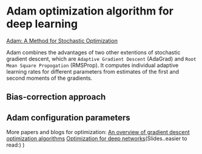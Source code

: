 # Adam optimization algorithm for deep learning
[Adam: A Method for Stochastic Optimization](https://arxiv.org/abs/1412.6980)

Adam combines the advantages of two other extentions of stochastic gradient descent, which are `Adaptive Gradient Descent` (AdaGrad) and `Root Mean Square Propogation` (RMSProp). It computes individual adaptive learning rates for different parameters from estimates of the first and second moments of the gradients.

## Bias-correction approach

## Adam configuration parameters


More papers and blogs for optimization:
[An overview of gradient descent optimization algorithms](https://arxiv.org/abs/1609.04747)
[Optimization for deep networks](http://www.cs.cmu.edu/~imisra/data/Optimization_2015_11_11.pdf)(Slides..easier to read:) )
